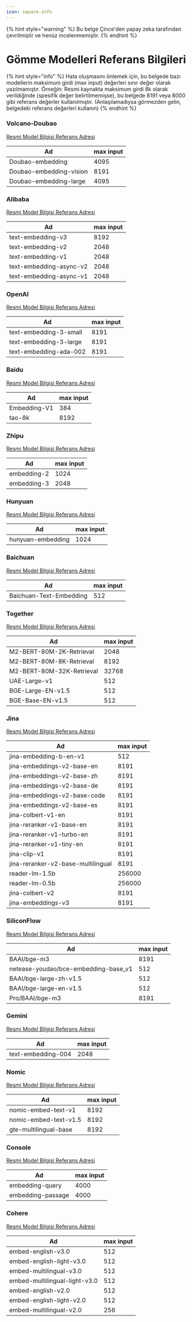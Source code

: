 ```yaml
---
icon: square-info
---
```


{% hint style="warning" %}
Bu belge Çince'den yapay zeka tarafından çevrilmiştir ve henüz incelenmemiştir.
{% endhint %}

# Gömme Modelleri Referans Bilgileri

{% hint style="info" %}
Hata oluşmasını önlemek için, bu belgede bazı modellerin maksimum girdi (max input) değerleri sınır değer olarak yazılmamıştır. Örneğin: Resmi kaynakta maksimum girdi 8k olarak verildiğinde (spesifik değer belirtilmemişse), bu belgede 8191 veya 8000 gibi referans değerler kullanılmıştır. (Anlaşılamadıysa görmezden gelin, belgedeki referans değerleri kullanın)
{% endhint %}

### Volcano-Doubao

[Resmi Model Bilgisi Referans Adresi](https://console.volcengine.com/ark/region:ark+cn-beijing/model?feature=\&projectName=default\&vendor=Bytedance\&view=LIST_VIEW)

| Ad                      | max input |
| ----------------------- | --------- |
| Doubao-embedding        | 4095      |
| Doubao-embedding-vision | 8191      |
| Doubao-embedding-large  | 4095      |

### Alibaba

[Resmi Model Bilgisi Referans Adresi](https://help.aliyun.com/zh/model-studio/user-guide/embedding?spm=a2c4g.11186623.0.i1)

| Ad                      | max input |
| ----------------------- | --------- |
| text-embedding-v3       | 8192      |
| text-embedding-v2       | 2048      |
| text-embedding-v1       | 2048      |
| text-embedding-async-v2 | 2048      |
| text-embedding-async-v1 | 2048      |

### OpenAI

[Resmi Model Bilgisi Referans Adresi](https://platform.openai.com/docs/guides/embeddings#embedding-models)

| Ad                     | max input |
| ---------------------- | --------- |
| text-embedding-3-small | 8191      |
| text-embedding-3-large | 8191      |
| text-embedding-ada-002 | 8191      |

### Baidu

[Resmi Model Bilgisi Referans Adresi](https://cloud.baidu.com/doc/WENXINWORKSHOP/s/om6070n97#%E8%AF%B7%E6%B1%82%E5%8F%82%E6%95%B0)

| Ad           | max input |
| ------------ | --------- |
| Embedding-V1 | 384       |
| tao-8k       | 8192      |

### Zhipu

[Resmi Model Bilgisi Referans Adresi](https://bigmodel.cn/console/modelcenter/square)

| Ad          | max input |
| ----------- | --------- |
| embedding-2 | 1024      |
| embedding-3 | 2048      |

### Hunyuan

[Resmi Model Bilgisi Referans Adresi](https://cloud.tencent.com/document/product/1729/102832)

| Ad                | max input |
| ----------------- | --------- |
| hunyuan-embedding | 1024      |

### Baichuan

[Resmi Model Bilgisi Referans Adresi](https://platform.baichuan-ai.com/docs/text-Embedding)

| Ad                      | max input |
| ----------------------- | --------- |
| Baichuan-Text-Embedding | 512       |

### Together

[Resmi Model Bilgisi Referans Adresi](https://docs.together.ai/docs/serverless-models#embedding-models)

| Ad                        | max input |
| ------------------------- | --------- |
| M2-BERT-80M-2K-Retrieval  | 2048      |
| M2-BERT-80M-8K-Retrieval  | 8192      |
| M2-BERT-80M-32K-Retrieval | 32768     |
| UAE-Large-v1              | 512       |
| BGE-Large-EN-v1.5         | 512       |
| BGE-Base-EN-v1.5          | 512       |

### Jina

[Resmi Model Bilgisi Referans Adresi](https://jina.ai/models/jina-embedding-b-en-v1)

| Ad                                 | max input |
| ---------------------------------- | --------- |
| jina-embedding-b-en-v1             | 512       |
| jina-embeddings-v2-base-en         | 8191      |
| jina-embeddings-v2-base-zh         | 8191      |
| jina-embeddings-v2-base-de         | 8191      |
| jina-embeddings-v2-base-code       | 8191      |
| jina-embeddings-v2-base-es         | 8191      |
| jina-colbert-v1-en                 | 8191      |
| jina-reranker-v1-base-en           | 8191      |
| jina-reranker-v1-turbo-en          | 8191      |
| jina-reranker-v1-tiny-en           | 8191      |
| jina-clip-v1                       | 8191      |
| jina-reranker-v2-base-multilingual | 8191      |
| reader-lm-1.5b                     | 256000    |
| reader-lm-0.5b                     | 256000    |
| jina-colbert-v2                    | 8191      |
| jina-embeddings-v3                 | 8191      |

### SiliconFlow

[Resmi Model Bilgisi Referans Adresi](https://siliconflow.cn/zh-cn/models)

| Ad                                    | max input |
| ------------------------------------- | --------- |
| BAAI/bge-m3                           | 8191      |
| netease-youdao/bce-embedding-base\_v1 | 512       |
| BAAI/bge-large-zh-v1.5                | 512       |
| BAAI/bge-large-en-v1.5                | 512       |
| Pro/BAAI/bge-m3                       | 8191      |

### Gemini

[Resmi Model Bilgisi Referans Adresi](https://ai.google.dev/gemini-api/docs/models/gemini?hl=zh-cn#text-embedding)

| Ad                 | max input |
| ------------------ | --------- |
| text-embedding-004 | 2048      |

### Nomic

[Resmi Model Bilgisi Referans Adresi](https://docs.nomic.ai/atlas/embeddings-and-retrieval/text-embedding)

| Ad                    | max input |
| --------------------- | --------- |
| nomic-embed-text-v1   | 8192      |
| nomic-embed-text-v1.5 | 8192      |
| gte-multilingual-base | 8192      |

### Console

[Resmi Model Bilgisi Referans Adresi](https://console.upstage.ai/docs/capabilities/embeddings)

| Ad                | max input |
| ----------------- | --------- |
| embedding-query   | 4000      |
| embedding-passage | 4000      |

### Cohere

[Resmi Model Bilgisi Referans Adresi](https://docs.cohere.com/docs/models#embed)

| Ad                            | max input |
| ----------------------------- | --------- |
| embed-english-v3.0            | 512       |
| embed-english-light-v3.0      | 512       |
| embed-multilingual-v3.0       | 512       |
| embed-multilingual-light-v3.0 | 512       |
| embed-english-v2.0            | 512       |
| embed-english-light-v2.0      | 512       |
| embed-multilingual-v2.0       | 256       |